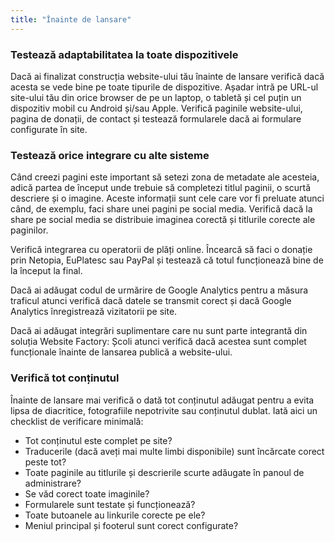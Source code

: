```yaml
---
title: "Înainte de lansare"
---
```


### Testează adaptabilitatea la toate dispozitivele

Dacă ai finalizat construcția website-ului tău înainte de lansare
verifică dacă acesta se vede bine pe toate tipurile de dispozitive.
Așadar intră pe URL-ul site-ului tău din orice browser de pe un laptop,
o tabletă și cel puțin un dispozitiv mobil cu Android și/sau Apple.
Verifică paginile website-ului, pagina de donații, de contact și
testează formularele dacă ai formulare configurate în site.

### Testează orice integrare cu alte sisteme

Când creezi pagini este important să setezi zona de metadate ale
acesteia, adică partea de început unde trebuie să completezi titlul
paginii, o scurtă descriere și o imagine. Aceste informații sunt cele
care vor fi preluate atunci când, de exemplu, faci share unei pagini pe
social media. Verifică dacă la share pe social media se distribuie
imaginea corectă și titlurile corecte ale paginilor.

Verifică integrarea cu operatorii de plăți online. Încearcă să faci o
donație prin Netopia, EuPlatesc sau PayPal și testează că totul
funcționează bine de la început la final.

Dacă ai adăugat codul de urmărire de Google Analytics pentru a măsura
traficul atunci verifică dacă datele se transmit corect și dacă Google
Analytics înregistrează vizitatorii pe site.

Dacă ai adăugat integrări suplimentare care nu sunt parte integrantă din
soluția Website Factory: Școli atunci verifică dacă acestea sunt complet
funcționale înainte de lansarea publică a website-ului.

### Verifică tot conținutul

Înainte de lansare mai verifică o dată tot conținutul adăugat pentru a
evita lipsa de diacritice, fotografiile nepotrivite sau conținutul
dublat. Iată aici un checklist de verificare minimală:

- Tot conținutul este complet pe site?
- Traducerile (dacă aveți mai multe limbi disponibile) sunt încărcate
  corect peste tot?
- Toate paginile au titlurile și descrierile scurte adăugate în panoul
  de administrare?
- Se văd corect toate imaginile?
- Formularele sunt testate și funcționează?
- Toate butoanele au linkurile corecte pe ele?
- Meniul principal și footerul sunt corect configurate?
